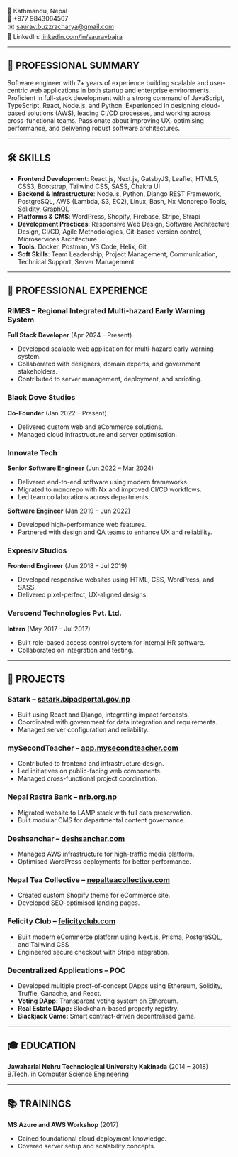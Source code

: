 📍 Kathmandu, Nepal  
📱 +977 9843064507  
✉️ [saurav.buzzracharya@gmail.com](mailto:saurav.buzzracharya@gmail.com)  
🔗  LinkedIn: [linkedin.com/in/sauravbajra](https://www.linkedin.com/in/sauravbajra)

---

## 🧠 PROFESSIONAL SUMMARY

Software engineer with 7+ years of experience building scalable and user-centric web applications in both startup and enterprise environments. Proficient in full-stack development with a strong command of JavaScript, TypeScript, React, Node.js, and Python. Experienced in designing cloud-based solutions (AWS), leading CI/CD processes, and working across cross-functional teams. Passionate about improving UX, optimising performance, and delivering robust software architectures.

---

## 🛠️ SKILLS

- **Frontend Development**: React.js, Next.js, GatsbyJS, Leaflet, HTML5, CSS3, Bootstrap, Tailwind CSS, SASS, Chakra UI
- **Backend & Infrastructure**: Node.js, Python, Django REST Framework, PostgreSQL, AWS (Lambda, S3, EC2), Linux, Bash, Nx Monorepo Tools, Solidity, GraphQL
- **Platforms & CMS**: WordPress, Shopify, Firebase, Stripe, Strapi
- **Development Practices**: Responsive Web Design, Software Architecture Design, CI/CD, Agile Methodologies, Git-based version control, Microservices Architecture
- **Tools**: Docker, Postman, VS Code, Helix, Git
- **Soft Skills**: Team Leadership, Project Management, Communication, Technical Support, Server Management

---

## 💼 PROFESSIONAL EXPERIENCE

### RIMES – Regional Integrated Multi-hazard Early Warning System  
**Full Stack Developer** (Apr 2024 – Present)
- Developed scalable web application for multi-hazard early warning system.
- Collaborated with designers, domain experts, and government stakeholders.
- Contributed to server management, deployment, and scripting.

### Black Dove Studios  
**Co-Founder** (Jan 2022 – Present)
- Delivered custom web and eCommerce solutions.
- Managed cloud infrastructure and server optimisation.

### Innovate Tech  

**Senior Software Engineer** (Jun 2022 – Mar 2024)
- Delivered end-to-end software using modern frameworks.  
- Migrated to monorepo with Nx and improved CI/CD workflows.  
- Led team collaborations across departments.

**Software Engineer** (Jan 2019 – Jun 2022)
- Developed high-performance web features.  
- Partnered with design and QA teams to enhance UX and reliability.

### Expresiv Studios  
**Frontend Engineer** (Jun 2018 – Jul 2019)
- Developed responsive websites using HTML, CSS, WordPress, and SASS.
- Delivered pixel-perfect, UX-aligned designs.

### Verscend Technologies Pvt. Ltd.  
**Intern** (May 2017 – Jul 2017)
- Built role-based access control system for internal HR software.
- Collaborated on integration and testing.

---

## 🚀 PROJECTS

### **Satark** – [satark.bipadportal.gov.np](https://satark.bipadportal.gov.np)  
- Built using React and Django, integrating impact forecasts.
- Coordinated with government for data integration and requirements.
- Managed server configuration and reliability.

### **mySecondTeacher** – [app.mysecondteacher.com](https://app.mysecondteacher.com)  
- Contributed to frontend and infrastructure design.
- Led initiatives on public-facing web components.
- Managed cross-functional project coordination.

### **Nepal Rastra Bank** – [nrb.org.np](https://www.nrb.org.np)  
- Migrated website to LAMP stack with full data preservation.
- Built modular CMS for departmental content governance.

### **Deshsanchar** – [deshsanchar.com](https://deshsanchar.com)  
- Managed AWS infrastructure for high-traffic media platform.
- Optimised WordPress deployments for better performance.

### **Nepal Tea Collective** – [nepalteacollective.com](https://nepalteacollective.com)  
- Created custom Shopify theme for eCommerce site.
- Developed SEO-optimised landing pages.

### **Felicity Club** – [felicityclub.com](https://felicityclub.com)  
- Built modern eCommerce platform using Next.js, Prisma, PostgreSQL, and Tailwind CSS
- Engineered secure checkout with Stripe integration.

### **Decentralized Applications – POC**  
- Developed multiple proof-of-concept DApps using Ethereum, Solidity, Truffle, Ganache, and React.
- **Voting DApp:** Transparent voting system on Ethereum.  
- **Real Estate DApp:** Blockchain-based property registry.  
- **Blackjack Game:** Smart contract-driven decentralised game.

---

## 🎓 EDUCATION

**Jawaharlal Nehru Technological University Kakinada** (2014 – 2018)  
B.Tech. in Computer Science Engineering

---

## 📚 TRAININGS

**MS Azure and AWS Workshop** (2017) 
- Gained foundational cloud deployment knowledge.
- Covered server setup and scalability concepts.
